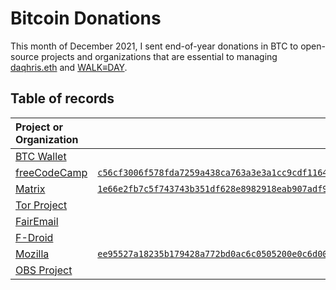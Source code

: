 # Bitcoin Donations  
This month of December 2021, I sent end-of-year donations in BTC to open-source projects and organizations that are essential to managing [daqhris.eth](https://daqhris.com/crypto-growth-fund/) and [WALK≡DAY](https://awalkaday.art).  

## Table of records  

Project or Organization | Transaction Hash  
:----- | -----:
[BTC Wallet](https://github.com/bitcoin-wallet/bitcoin-wallet) | []()  
[freeCodeCamp](https://github.com/freeCodeCamp/freeCodeCamp) | [`c56cf3006f578fda7259a438ca763a3e3a1cc9cdf116405a83ea66e829758a50`](https://blockchair.com/bitcoin/transaction/c56cf3006f578fda7259a438ca763a3e3a1cc9cdf116405a83ea66e829758a50)  
[Matrix](https://github.com/matrix-org) | [`1e66e2fb7c5f743743b351df628e8982918eab907adf96066ac424a59085eddc`](https://blockchair.com/bitcoin/transaction/1e66e2fb7c5f743743b351df628e8982918eab907adf96066ac424a59085eddc)  
[Tor Project](https://github.com/torproject) | []()  
[FairEmail](https://github.com/M66B/FairEmail) | []()  
[F-Droid](https://github.com/f-droid/fdroidclient) | []()  
[Mozilla](https://github.com/mozilla) | [`ee95527a18235b179428a772bd0ac6c0505200e0c6d00de582f98b1a7dbe29d8`](https://blockchair.com/bitcoin/transaction/ee95527a18235b179428a772bd0ac6c0505200e0c6d00de582f98b1a7dbe29d8)  
[OBS Project](https://github.com/obsproject) | []()   
 
